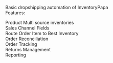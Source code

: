 Basic dropshipping automation of InventoryPapa  
Features:  

Product Multi source inventories   
Sales Channel Fields  
Route Order Item to Best Inventory  
Order Reconciliation  
Order Tracking  
Returns Management  
Reporting  


